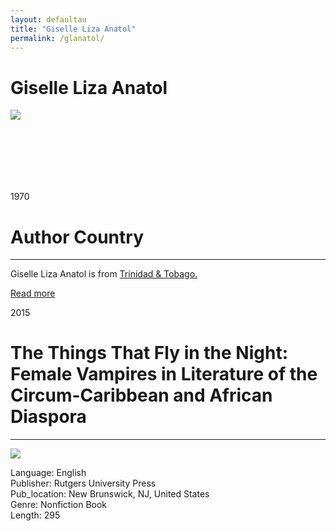 ```yaml
---
layout: defaultau
title: "Giselle Liza Anatol"
permalink: /glanatol/
---
```

<!-- partial:index.partial.html -->
<div class="content">
    <h1>Giselle Liza Anatol</h1>
    <div class="quote">
        <div><img src="https://english.ku.edu/sites/english/files/styles/person_profile/public/images/person-profile/Anatol_Giselle%202020.jpg" class="logo"></div>
    </div>
    <div class="timeline">
        <div style="padding-bottom:100px;"></div>
        <div class="block">
            <div class="date right"><p class="right"> 1970 </p></div>
            <div class="dot"></div>
            <div class="left first">
              <div class="author_country">
                <h1>Author Country</h1><hr>
            <div class="aclocation"> <p>Giselle Liza Anatol is from <a href="{{ site.baseurl }}/3">Trinidad & Tobago.</a></p></div>
              <div class="acreadmore">  <a href="NA" target="_blank">Read more</a></div>
            </div>
            </div>
        </div>
        <div class="block">
            <div class="date right"><p class="right">2015</p></div>
            <div class="dot"></div>
            <div class="left hide">
                <h1>The Things That Fly in the Night: Female Vampires in Literature of the Circum-Caribbean and African Diaspora</h1><hr>
                <p><img src="https://m.media-amazon.com/images/I/51jeQoEdruL._SY291_BO1,204,203,200_QL40_FMwebp_.jpg"></p>
                <p>Language: English<br/>
                Publisher: Rutgers University Press<br/>
                Pub_location: New Brunswick, NJ, United States<br/>
                Genre: Nonfiction Book<br/>
                Length: 295</p>
            </div>
        </div>
</div>
  <!-- partial -->
<script src='https://cdnjs.cloudflare.com/ajax/libs/jquery/3.1.1/jquery.min.js'></script><script  src="{{ site.baseurl }}/assets/js/authorscript.js"></script>